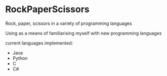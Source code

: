 # RockPaperScissors
Rock, paper, scissors in a variety of programming languages

Using as a means of familiarising myself with new programming languages

current languages implemented:
  - Java
  - Python
  - C
  - C#
